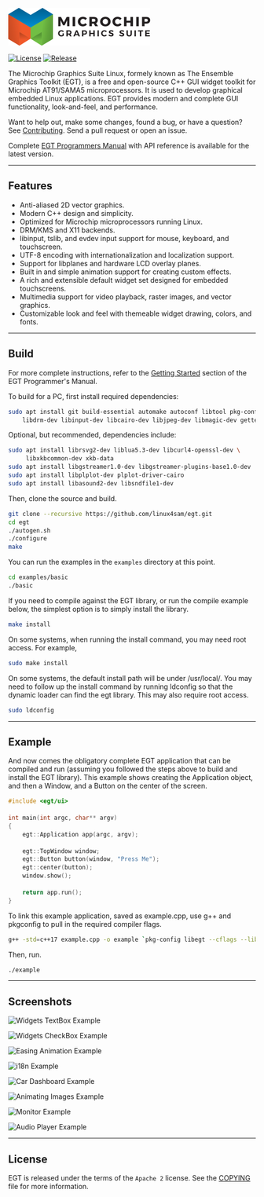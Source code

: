 ![Microchip Graphics Suite Linux](docs/src/mgs_logo.png)

[![License](https://img.shields.io/github/license/linux4sam/egt?style=plastic)]()
[![Release](https://img.shields.io/github/v/tag/linux4sam/egt?style=plastic)]()

The Microchip Graphics Suite Linux, formely known as The Ensemble Graphics
Toolkit (EGT), is a free and open-source C++ GUI widget toolkit for Microchip
AT91/SAMA5 microprocessors.  It is used to develop graphical embedded Linux
applications.  EGT provides modern and complete GUI functionality,
look-and-feel, and performance.

Want to help out, make some changes, found a bug, or have a question?  See
[Contributing](CONTRIBUTING.md).  Send a pull request or open an issue.

Complete [EGT Programmers Manual](https://linux4sam.github.io/egt-docs/)
with API reference is available for the latest version.

***
## Features

- Anti-aliased 2D vector graphics.
- Modern C++ design and simplicity.
- Optimized for Microchip microprocessors running Linux.
- DRM/KMS and X11 backends.
- libinput, tslib, and evdev input support for mouse, keyboard, and touchscreen.
- UTF-8 encoding with internationalization and localization support.
- Support for libplanes and hardware LCD overlay planes.
- Built in and simple animation support for creating custom effects.
- A rich and extensible default widget set designed for embedded touchscreens.
- Multimedia support for video playback, raster images, and vector graphics.
- Customizable look and feel with themeable widget drawing, colors, and fonts.

***
## Build

For more complete instructions, refer to the
[Getting Started](https://linux4sam.github.io/egt-docs/started.html) section of
the EGT Programmer's Manual.

To build for a PC, first install required dependencies:

```sh
sudo apt install git build-essential automake autoconf libtool pkg-config \
    libdrm-dev libinput-dev libcairo-dev libjpeg-dev libmagic-dev gettext
```

Optional, but recommended, dependencies include:

```sh
sudo apt install librsvg2-dev liblua5.3-dev libcurl4-openssl-dev \
     libxkbcommon-dev xkb-data
sudo apt install libgstreamer1.0-dev libgstreamer-plugins-base1.0-dev
sudo apt install libplplot-dev plplot-driver-cairo
sudo apt install libasound2-dev libsndfile1-dev
```

Then, clone the source and build.

```sh
git clone --recursive https://github.com/linux4sam/egt.git
cd egt
./autogen.sh
./configure
make
```

You can run the examples in the `examples` directory at this point.

```sh
cd examples/basic
./basic
```

If you need to compile against the EGT library, or run the compile example
below, the simplest option is to simply install the library.

```sh
make install
```

On some systems, when running the install command, you may need root access.
For example,

```sh
sudo make install
```

On some systems, the default install path will be under /usr/local/.  You may
need to follow up the install command by running ldconfig so that the dynamic
loader can find the egt library.  This may also require root access.

```sh
sudo ldconfig
```

***
## Example

And now comes the obligatory complete EGT application that can be compiled and
run (assuming you followed the steps above to build and install the EGT library).
This example shows creating the Application object, and then a Window, and a
Button on the center of the screen.

```cpp
#include <egt/ui>

int main(int argc, char** argv)
{
    egt::Application app(argc, argv);

    egt::TopWindow window;
    egt::Button button(window, "Press Me");
    egt::center(button);
    window.show();

    return app.run();
}
```

To link this example application, saved as example.cpp, use g++ and pkgconfig to
pull in the required compiler flags.

```sh
g++ -std=c++17 example.cpp -o example `pkg-config libegt --cflags --libs` -pthread
```

Then, run.

```sh
./example
```

***
## Screenshots

![Widgets TextBox Example](docs/src/screenshot0.png "Widgets TextBox Example")

![Widgets CheckBox Example](docs/src/screenshot1.png "Widgets CheckBox Example")

![Easing Animation Example](docs/src/screenshot2.png "Easing Animation Example")

![i18n Example](docs/src/screenshot3.png "i18n Example")

![Car Dashboard Example](docs/src/screenshot4.png "Car Dashboard Example")

![Animating Images Example](docs/src/screenshot5.png "Animating Images Example")

![Monitor Example](docs/src/screenshot6.png "Monitor Example")

![Audio Player Example](docs/src/screenshot7.png "Audio Player Example")


***
## License

EGT is released under the terms of the `Apache 2` license. See the [COPYING](COPYING)
file for more information.
